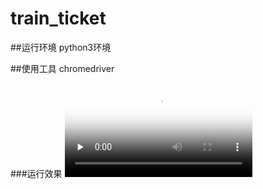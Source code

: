# train_ticket


##运行环境
python3环境

##使用工具
chromedriver

###运行效果
<video id="video" controls="" preload="none" poster="https://github.com/zhibuyu/train_ticket/blob/master/video/%E6%8A%A2%E7%A5%A8%E6%88%90%E5%8A%9F.png">
<source id="mp4" src="https://github.com/zhibuyu/train_ticket/blob/master/video/%E6%8A%A2%E7%81%AB%E8%BD%A6%E7%A5%A8.mp4" type="video/mp4">
</video>

